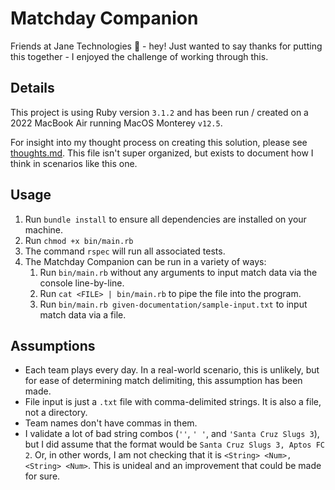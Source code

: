 # Matchday Companion

Friends at Jane Technologies 💛 - hey! Just wanted to say thanks for putting this together - I enjoyed the challenge of working through this.

## Details

This project is using Ruby version `3.1.2` and has been run / created on a 2022 MacBook Air running MacOS Monterey `v12.5`.

For insight into my thought process on creating this solution, please see [thoughts.md](thoughts.md). This file isn't super organized, but exists to document how I think in scenarios like this one.

## Usage

1. Run `bundle install` to ensure all dependencies are installed on your machine.
2. Run `chmod +x bin/main.rb` <!-- TODO: Figure out how to not have to do this lol. There's gotta be a way. -->
3. The command `rspec` will run all associated tests.
4. The Matchday Companion can be run in a variety of ways:
   1. Run `bin/main.rb` without any arguments to input match data via the console line-by-line.
   2. Run `cat <FILE> | bin/main.rb` to pipe the file into the program.
   3. Run `bin/main.rb given-documentation/sample-input.txt` to input match data via a file.

## Assumptions

- Each team plays every day. In a real-world scenario, this is unlikely, but for ease of determining match delimiting, this assumption has been made.
- File input is just a `.txt` file with comma-delimited strings. It is also a file, not a directory.
- Team names don't have commas in them.
- I validate a lot of bad string combos (`''`, `' '`, and `'Santa Cruz Slugs 3`), but I did assume that the format would be `Santa Cruz Slugs 3, Aptos FC 2`. Or, in other words, I am not checking that it is `<String> <Num>, <String> <Num>`. This is unideal and an improvement that could be made for sure.
